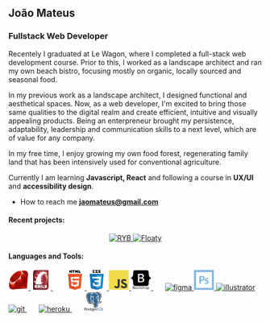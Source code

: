 ## João Mateus

### Fullstack Web Developer

Recentely I graduated at Le Wagon, where I completed a full-stack web development course. Prior to this, I worked as a landscape architect and ran my own beach bistro, focusing mostly on organic, locally sourced and seasonal food.

In my previous work as a landscape architect, I designed functional and aesthetical spaces. Now, as a web developer, I'm excited to bring those same qualities to the digital realm and create efficient, intuitive and visually appealing products. Being an enterpreneur brought my persistence, adaptability, leadership and communication skills to a next level, which are of value for any company.

In my free time, I enjoy growing my own food forest, regenerating family land that has been intensively used for conventional agriculture. 

Currently I am learning **Javascript,  React** and following a course in **UX/UI** and **accessibility design**.

- How to reach me **jaomateus@gmail.com**
<h4 align="left">Recent projects:</h4>

<p align="center">
<a href="https://ryb-rewild.herokuapp.com/" target="_blank" rel="noreferrer"> <img src="https://user-images.githubusercontent.com/75801139/211112007-fc9fba7d-b0b0-4c0b-8835-6cd04a5b7b87.svg" alt="RYB" width="400""/> </a> 
<a href="https://ryb-rewild.herokuapp.com/" target="_blank" rel="noreferrer"> <img src="https://user-images.githubusercontent.com/75801139/211112695-acf7c9b0-b095-4838-8a17-a40f7bd680d7.svg" alt="Floaty" width="400""/> </a> 
</p>
      

<h4 align="left">Languages and Tools:</h4>

<p align="left">      
<!--       Ruby -->
      <a href="https://www.ruby-lang.org/en/" target="_blank" rel="noreferrer"> <img src="https://raw.githubusercontent.com/devicons/devicon/master/icons/ruby/ruby-original.svg" alt="ruby" width="40" height="40"/> </a> 
<!--       Rails -->
      <a href="https://rubyonrails.org" target="_blank" rel="noreferrer"> <img src="https://raw.githubusercontent.com/devicons/devicon/master/icons/rails/rails-original-wordmark.svg" alt="rails" width="40" height="40"/> </a>
&nbsp;&nbsp;
&nbsp;&nbsp;
<!--       Html -->
      <a href="https://www.w3.org/html/" target="_blank" rel="noreferrer"> <img src="https://raw.githubusercontent.com/devicons/devicon/master/icons/html5/html5-original-wordmark.svg" alt="html5" width="40" height="40"/> </a> 
<!--       Css -->
      <a href="https://www.w3schools.com/css/" target="_blank" rel="noreferrer"> <img src="https://raw.githubusercontent.com/devicons/devicon/master/icons/css3/css3-original-wordmark.svg" alt="css3" width="40" height="40"/> </a>
<!--       Javascript -->
      <a href="https://developer.mozilla.org/en-US/docs/Web/JavaScript" target="_blank" rel="noreferrer"> <img src="https://raw.githubusercontent.com/devicons/devicon/master/icons/javascript/javascript-original.svg" alt="javascript" width="40" height="40"/> </a>
<!--       Bootstrap -->
      <a href="https://getbootstrap.com" target="_blank" rel="noreferrer"> <img src="https://raw.githubusercontent.com/devicons/devicon/master/icons/bootstrap/bootstrap-plain-wordmark.svg" alt="bootstrap" width="40" height="40"/> </a>
&nbsp;&nbsp;
&nbsp;&nbsp; 
<!--       Figma -->
      <a href="https://www.figma.com/" target="_blank" rel="noreferrer"> <img src="https://www.vectorlogo.zone/logos/figma/figma-icon.svg" alt="figma" width="40" height="40"/> </a> 
<!--       Photoshop -->
      <a href="https://www.photoshop.com/en" target="_blank" rel="noreferrer"> <img src="https://raw.githubusercontent.com/devicons/devicon/master/icons/photoshop/photoshop-line.svg" alt="photoshop" width="40" height="40"/> </a> 
<!--       Illustrator -->
      <a href="https://www.adobe.com/in/products/illustrator.html" target="_blank" rel="noreferrer"> <img src="https://www.vectorlogo.zone/logos/adobe_illustrator/adobe_illustrator-icon.svg" alt="illustrator" width="40" height="40"/> </a>
<!--       Git -->
      <a href="https://git-scm.com/" target="_blank" rel="noreferrer"> <img src="https://www.vectorlogo.zone/logos/git-scm/git-scm-icon.svg" alt="git" width="40" height="40"/> </a> 
&nbsp;&nbsp;
&nbsp;&nbsp; 
<!--       Heroku -->
      <a href="https://heroku.com" target="_blank" rel="noreferrer"> <img src="https://www.vectorlogo.zone/logos/heroku/heroku-icon.svg" alt="heroku" width="40" height="40"/> </a>  
&nbsp;&nbsp;
&nbsp;&nbsp; 
<!--       Postgresql -->
      <a href="https://www.postgresql.org" target="_blank" rel="noreferrer"> <img src="https://raw.githubusercontent.com/devicons/devicon/master/icons/postgresql/postgresql-original-wordmark.svg" alt="postgresql" width="40" height="40"/> </a> 
</p>
